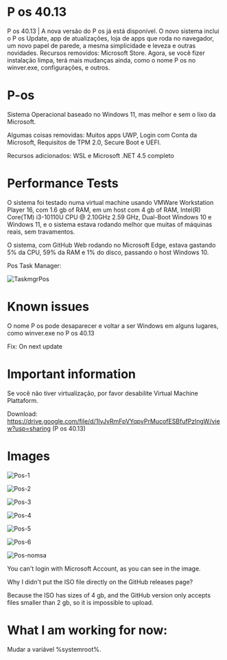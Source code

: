 # P os 40.13

P os 40.13 | A nova versão do P os já está disponível. O novo sistema inclui o P os Update, app de atualizações, loja de apps que roda no navegador, um novo papel de parede, a mesma simplicidade e leveza e outras novidades. Recursos removidos: Microsoft Store. Agora, se você fizer instalação limpa, terá mais mudanças ainda, como o nome P os no winver.exe, configurações, e outros. 

# P-os
Sistema Operacional baseado no Windows 11, mas melhor e sem o lixo da Microsoft.

Algumas coisas removidas: Muitos apps UWP, Login com Conta da Microsoft, Requisitos de TPM 2.0, Secure Boot e UEFI.

Recursos adicionados: WSL e Microsoft .NET 4.5 completo

# Performance Tests
O sistema foi testado numa virtual machine usando VMWare Workstation Player 16, com 1.6 gb of RAM, em um host com 4 gb of RAM, Intel(R) Core(TM) i3-10110U CPU @ 2.10GHz   2.59 GHz, Dual-Boot Windows 10 e Windows 11, e o sistema estava rodando melhor que muitas of máquinas reais, sem travamentos.

O sistema, com GitHub Web rodando no Microsoft Edge, estava gastando 5% da CPU, 59% da RAM e 1% do disco, passando o host Windows 10.

Pos Task Manager: 

![TaskmgrPos](https://user-images.githubusercontent.com/78425126/133113160-d595fbb0-c76b-47dc-8aef-cbfc322fdb0d.PNG)


# Known issues

O nome P os pode desaparecer e voltar a ser Windows em alguns lugares, como winver.exe no P os 40.13

Fix: On next update

# Important information

Se você não tiver virtualização, por favor desabilite Virtual Machine Plattaform.

Download: https://drive.google.com/file/d/1IyJvRmFpVYqpvPrMucofESBfufPzlngW/view?usp=sharing (P os 40.13)
# Images

![Pos-1](https://user-images.githubusercontent.com/78425126/133007541-928567ce-7bd4-433f-ad41-15025eaad197.PNG)

![Pos-2](https://user-images.githubusercontent.com/78425126/133007555-9d951a22-5c55-4aec-9251-7e33468bce5b.PNG)

![Pos-3](https://user-images.githubusercontent.com/78425126/133007567-0b9ef443-58e1-48a4-bde9-7609417acf83.PNG)

![Pos-4](https://user-images.githubusercontent.com/78425126/133007576-e82e02a4-c5e9-4e47-a36b-b8d8c4a7b2eb.PNG)

![Pos-5](https://user-images.githubusercontent.com/78425126/133007586-af417c5f-db2a-45c6-bf0c-cbed83376284.PNG)

![Pos-6](https://user-images.githubusercontent.com/78425126/133007592-9ba71ce8-9387-4468-ae8f-65e8429d9a0f.PNG)

![Pos-nomsa](https://user-images.githubusercontent.com/78425126/133007609-1e7e2791-6220-4a22-8af3-76756e77dc8e.PNG)

You can't login with Microsoft Account, as you can see in the image.

Why I didn't put the ISO file directly on the GitHub releases page?

Because the ISO has sizes of 4 gb, and the GitHub version only accepts files smaller than 2 gb, so it is impossible to upload.


# What I am working for now:

Mudar a variável %systemroot%.
